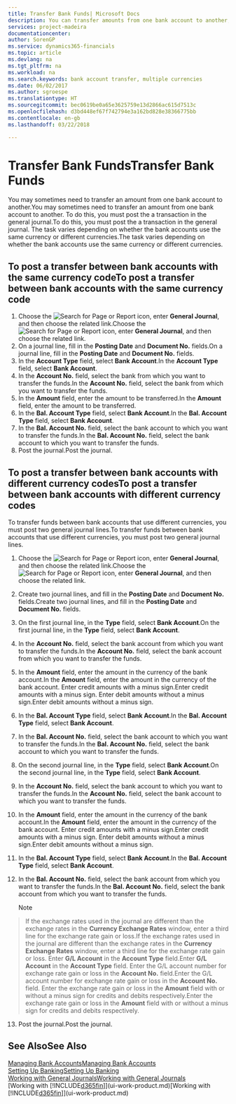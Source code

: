 ```yaml
---
title: Transfer Bank Funds| Microsoft Docs
description: You can transfer amounts from one bank account to another, including different currencies, by posting the transaction in the general journal.
services: project-madeira
documentationcenter: 
author: SorenGP
ms.service: dynamics365-financials
ms.topic: article
ms.devlang: na
ms.tgt_pltfrm: na
ms.workload: na
ms.search.keywords: bank account transfer, multiple currencies
ms.date: 06/02/2017
ms.author: sgroespe
ms.translationtype: HT
ms.sourcegitcommit: bec0619be0a65e3625759e13d2866ac615d7513c
ms.openlocfilehash: d3bd448ef67f742794e3a162bd828e38366775bb
ms.contentlocale: en-gb
ms.lasthandoff: 03/22/2018

---
```

# <a name="transfer-bank-funds"></a><span data-ttu-id="b9f55-103">Transfer Bank Funds</span><span class="sxs-lookup"><span data-stu-id="b9f55-103">Transfer Bank Funds</span></span>
<span data-ttu-id="b9f55-104">You may sometimes need to transfer an amount from one bank account to another.</span><span class="sxs-lookup"><span data-stu-id="b9f55-104">You may sometimes need to transfer an amount from one bank account to another.</span></span> <span data-ttu-id="b9f55-105">To do this, you must post the a transaction in the general journal.</span><span class="sxs-lookup"><span data-stu-id="b9f55-105">To do this, you must post the a transaction in the general journal.</span></span> <span data-ttu-id="b9f55-106">The task varies depending on whether the bank accounts use the same currency or different currencies.</span><span class="sxs-lookup"><span data-stu-id="b9f55-106">The task varies depending on whether the bank accounts use the same currency or different currencies.</span></span>

## <a name="to-post-a-transfer-between-bank-accounts-with-the-same-currency-code"></a><span data-ttu-id="b9f55-107">To post a transfer between bank accounts with the same currency code</span><span class="sxs-lookup"><span data-stu-id="b9f55-107">To post a transfer between bank accounts with the same currency code</span></span>
1. <span data-ttu-id="b9f55-108">Choose the ![Search for Page or Report](media/ui-search/search_small.png "Search for Page or Report icon") icon, enter **General Journal**, and then choose the related link.</span><span class="sxs-lookup"><span data-stu-id="b9f55-108">Choose the ![Search for Page or Report](media/ui-search/search_small.png "Search for Page or Report icon") icon, enter **General Journal**, and then choose the related link.</span></span>
2. <span data-ttu-id="b9f55-109">On a journal line, fill in the **Posting Date** and **Document No.** fields.</span><span class="sxs-lookup"><span data-stu-id="b9f55-109">On a journal line, fill in the **Posting Date** and **Document No.** fields.</span></span>
3. <span data-ttu-id="b9f55-110">In the **Account Type** field, select **Bank Account**.</span><span class="sxs-lookup"><span data-stu-id="b9f55-110">In the **Account Type** field, select **Bank Account**.</span></span>
4. <span data-ttu-id="b9f55-111">In the **Account No.** field, select the bank from which you want to transfer the funds.</span><span class="sxs-lookup"><span data-stu-id="b9f55-111">In the **Account No.** field, select the bank from which you want to transfer the funds.</span></span>
5. <span data-ttu-id="b9f55-112">In the **Amount** field, enter the amount to be transferred.</span><span class="sxs-lookup"><span data-stu-id="b9f55-112">In the **Amount** field, enter the amount to be transferred.</span></span>
6. <span data-ttu-id="b9f55-113">In the **Bal. Account Type** field, select **Bank Account**.</span><span class="sxs-lookup"><span data-stu-id="b9f55-113">In the **Bal. Account Type** field, select **Bank Account**.</span></span>
7. <span data-ttu-id="b9f55-114">In the **Bal. Account No.** field, select the bank account to which you want to transfer the funds.</span><span class="sxs-lookup"><span data-stu-id="b9f55-114">In the **Bal. Account No.** field, select the bank account to which you want to transfer the funds.</span></span>
8. <span data-ttu-id="b9f55-115">Post the journal.</span><span class="sxs-lookup"><span data-stu-id="b9f55-115">Post the journal.</span></span>

## <a name="to-post-a-transfer-between-bank-accounts-with-different-currency-codes"></a><span data-ttu-id="b9f55-116">To post a transfer between bank accounts with different currency codes</span><span class="sxs-lookup"><span data-stu-id="b9f55-116">To post a transfer between bank accounts with different currency codes</span></span>
<span data-ttu-id="b9f55-117">To transfer funds between bank accounts that use different currencies, you must post two general journal lines.</span><span class="sxs-lookup"><span data-stu-id="b9f55-117">To transfer funds between bank accounts that use different currencies, you must post two general journal lines.</span></span>

1. <span data-ttu-id="b9f55-118">Choose the ![Search for Page or Report](media/ui-search/search_small.png "Search for Page or Report icon") icon, enter **General Journal**, and then choose the related link.</span><span class="sxs-lookup"><span data-stu-id="b9f55-118">Choose the ![Search for Page or Report](media/ui-search/search_small.png "Search for Page or Report icon") icon, enter **General Journal**, and then choose the related link.</span></span>
2. <span data-ttu-id="b9f55-119">Create two journal lines, and fill in the **Posting Date** and **Document No.** fields.</span><span class="sxs-lookup"><span data-stu-id="b9f55-119">Create two journal lines, and fill in the **Posting Date** and **Document No.** fields.</span></span>
3. <span data-ttu-id="b9f55-120">On the first journal line, in the **Type** field, select **Bank Account**.</span><span class="sxs-lookup"><span data-stu-id="b9f55-120">On the first journal line, in the **Type** field, select **Bank Account**.</span></span>
4. <span data-ttu-id="b9f55-121">In the **Account No.** field, select the bank account from which you want to transfer the funds.</span><span class="sxs-lookup"><span data-stu-id="b9f55-121">In the **Account No.** field, select the bank account from which you want to transfer the funds.</span></span>
5. <span data-ttu-id="b9f55-122">In the **Amount** field, enter the amount in the currency of the bank account.</span><span class="sxs-lookup"><span data-stu-id="b9f55-122">In the **Amount** field, enter the amount in the currency of the bank account.</span></span> <span data-ttu-id="b9f55-123">Enter credit amounts with a minus sign.</span><span class="sxs-lookup"><span data-stu-id="b9f55-123">Enter credit amounts with a minus sign.</span></span> <span data-ttu-id="b9f55-124">Enter debit amounts without a minus sign.</span><span class="sxs-lookup"><span data-stu-id="b9f55-124">Enter debit amounts without a minus sign.</span></span>
6. <span data-ttu-id="b9f55-125">In the **Bal. Account Type** field, select **Bank Account**.</span><span class="sxs-lookup"><span data-stu-id="b9f55-125">In the **Bal. Account Type** field, select **Bank Account**.</span></span>
7. <span data-ttu-id="b9f55-126">In the **Bal. Account No.** field, select the bank account to which you want to transfer the funds.</span><span class="sxs-lookup"><span data-stu-id="b9f55-126">In the **Bal. Account No.** field, select the bank account to which you want to transfer the funds.</span></span>
8. <span data-ttu-id="b9f55-127">On the second journal line, in the **Type** field, select **Bank Account**.</span><span class="sxs-lookup"><span data-stu-id="b9f55-127">On the second journal line, in the **Type** field, select **Bank Account**.</span></span>
9. <span data-ttu-id="b9f55-128">In the **Account No.** field, select the bank account to which you want to transfer the funds.</span><span class="sxs-lookup"><span data-stu-id="b9f55-128">In the **Account No.** field, select the bank account to which you want to transfer the funds.</span></span>
10. <span data-ttu-id="b9f55-129">In the **Amount** field, enter the amount in the currency of the bank account.</span><span class="sxs-lookup"><span data-stu-id="b9f55-129">In the **Amount** field, enter the amount in the currency of the bank account.</span></span> <span data-ttu-id="b9f55-130">Enter credit amounts with a minus sign.</span><span class="sxs-lookup"><span data-stu-id="b9f55-130">Enter credit amounts with a minus sign.</span></span> <span data-ttu-id="b9f55-131">Enter debit amounts without a minus sign.</span><span class="sxs-lookup"><span data-stu-id="b9f55-131">Enter debit amounts without a minus sign.</span></span>
11. <span data-ttu-id="b9f55-132">In the **Bal. Account Type** field, select **Bank Account**.</span><span class="sxs-lookup"><span data-stu-id="b9f55-132">In the **Bal. Account Type** field, select **Bank Account**.</span></span>  
12. <span data-ttu-id="b9f55-133">In the **Bal. Account No.** field, select the bank account from which you want to transfer the funds.</span><span class="sxs-lookup"><span data-stu-id="b9f55-133">In the **Bal. Account No.** field, select the bank account from which you want to transfer the funds.</span></span>

    > [!NOTE]  
>   <span data-ttu-id="b9f55-134">If the exchange rates used in the journal are different than the exchange rates in the **Currency Exchange Rates** window, enter a third line for the exchange rate gain or loss.</span><span class="sxs-lookup"><span data-stu-id="b9f55-134">If the exchange rates used in the journal are different than the exchange rates in the **Currency Exchange Rates** window, enter a third line for the exchange rate gain or loss.</span></span> <span data-ttu-id="b9f55-135">Enter **G/L Account** in the **Account Type** field.</span><span class="sxs-lookup"><span data-stu-id="b9f55-135">Enter **G/L Account** in the **Account Type** field.</span></span> <span data-ttu-id="b9f55-136">Enter the G/L account number for exchange rate gain or loss in the **Account No.** field.</span><span class="sxs-lookup"><span data-stu-id="b9f55-136">Enter the G/L account number for exchange rate gain or loss in the **Account No.** field.</span></span> <span data-ttu-id="b9f55-137">Enter the exchange rate gain or loss in the **Amount** field with or without a minus sign for credits and debits respectively.</span><span class="sxs-lookup"><span data-stu-id="b9f55-137">Enter the exchange rate gain or loss in the **Amount** field with or without a minus sign for credits and debits respectively.</span></span>
13. <span data-ttu-id="b9f55-138">Post the journal.</span><span class="sxs-lookup"><span data-stu-id="b9f55-138">Post the journal.</span></span>

## <a name="see-also"></a><span data-ttu-id="b9f55-139">See Also</span><span class="sxs-lookup"><span data-stu-id="b9f55-139">See Also</span></span>
[<span data-ttu-id="b9f55-140">Managing Bank Accounts</span><span class="sxs-lookup"><span data-stu-id="b9f55-140">Managing Bank Accounts</span></span>](bank-manage-bank-accounts.md)  
[<span data-ttu-id="b9f55-141">Setting Up Banking</span><span class="sxs-lookup"><span data-stu-id="b9f55-141">Setting Up Banking</span></span>](bank-setup-banking.md)  
[<span data-ttu-id="b9f55-142">Working with General Journals</span><span class="sxs-lookup"><span data-stu-id="b9f55-142">Working with General Journals</span></span>](ui-work-general-journals.md)  
<span data-ttu-id="b9f55-143">[Working with [!INCLUDE[d365fin](includes/d365fin_md.md)]](ui-work-product.md)</span><span class="sxs-lookup"><span data-stu-id="b9f55-143">[Working with [!INCLUDE[d365fin](includes/d365fin_md.md)]](ui-work-product.md)</span></span>

